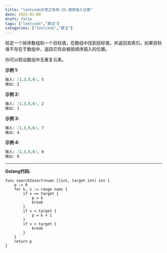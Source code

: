 ```yaml
---
title: "leetcode日常之简单:35.搜索插入位置"
date: 2021-01-08
draft: false
tags: ["leetcode","算法"]
categories: ["leetcode","算法"]
---
```


给定一个排序数组和一个目标值，在数组中找到目标值，并返回其索引。如果目标值不存在于数组中，返回它将会被按顺序插入的位置。


你可以假设数组中无重复元素。


**示例 1:**

```markdown
输入: [1,3,5,6], 5
输出: 2
```

**示例 2:**

```markdown
输入: [1,3,5,6], 2
输出: 1
```

**示例 3:**

```markdown
输入: [1,3,5,6], 7
输出: 4
```

**示例 4:**

```markdown
输入: [1,3,5,6], 0
输出: 0
```

---
**Golang代码:**

```golang
func searchInsert(nums []int, target int) int {
    p := 0
    for k, v := range nums {
        if v == target {
            p = k
            break
        }
        if v < target {
            p = k + 1
        }
        if v > target {
            break
        }
    }
    return p
}
```